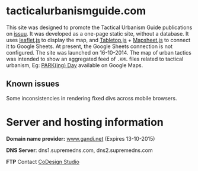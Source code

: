 # tacticalurbanismguide.com

This site was designed to promote the Tactical Urbanism Guide publications on [issuu](http://issuu.com/).
It was developed as a one-page static site, without a database. It uses [leaflet.js](http://leafletjs.com) to display the map, and [Tabletop.js](https://github.com/jsoma/tabletop) + [Mapsheet.js](https://github.com/jsoma/mapsheet) to connect it to Google Sheets. At present, the Google Sheets connection is not configured. The site was launched on 16-10-2014. The map of urban tactics was intended to show an aggregated feed of `.KML` files related to tactical urbanism, Eg: [PARK(ing) Day](https://www.google.com/maps/d/viewer?mid=z4HZvezfb_WQ.kF2bpP2-3LPA) available on Google Maps.

Known issues
---
Some inconsistencies in rendering fixed divs across mobile browsers.

Server and hosting information
===

**Domain name provider:** www.gandi.net (Expires 13-10-2015)

**DNS Server**: dns1.supremedns.com, dns2.supremedns.com

**FTP** Contact [CoDesign Studio](codesignstudio.com.au)
